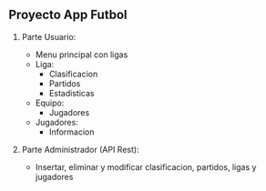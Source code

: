 ## Proyecto App Futbol

1. Parte Usuario: 
    - Menu principal con ligas
    - Liga:
        - Clasificacion
        - Partidos
        - Estadisticas
    - Equipo:
        - Jugadores
    - Jugadores:
        - Informacion

2. Parte Administrador (API Rest):
    - Insertar, eliminar y modificar clasificacion, partidos, ligas y jugadores
